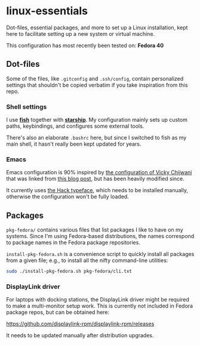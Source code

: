 # linux-essentials

Dot-files, essential packages, and more to set up a Linux installation, kept
here to facilitate setting up a new system or virtual machine.

This configuration has most recently been tested on: **Fedora 40**


## Dot-files

Some of the files, like `.gitconfig` and `.ssh/config`, contain personalized
settings that shouldn't be copied verbatim if you take inspiration from this
repo.

### Shell settings

I use [**fish**](https://fishshell.com/) together with
[**starship**](https://starship.rs/).  My configuration mainly sets up custom
paths, keybindings, and configures some external tools.

There's also an elaborate `.bashrc` here, but since I switched to fish as my
main shell, it hasn't really been kept updated for years.

### Emacs

Emacs configuration is 90% inspired by [the configuration of Vicky
Chijwani](https://github.com/vickychijwani/dotfiles/tree/master/.emacs.d) that
was linked from [this blog
post](http://vickychijwani.me/nuggets-from-my-emacs-part-i/), but has been
heavily modified since.

It currently uses [the Hack typeface](https://sourcefoundry.org/hack/), which
needs to be installed manually, otherwise the configuration won't be fully
loaded.

## Packages

`pkg-fedora/` contains various files that list packages I like to have on my
systems.  Since I'm using Fedora-based distributions, the names correspond to
package names in the Fedora package repositories.

`install-pkg-fedora.sh` is a convenience script to quickly install all packages
from a given file; e.g., to install all the nifty command-line utilities:

```bash
sudo ./install-pkg-fedora.sh pkg-fedora/cli.txt
```

### DisplayLink driver

For laptops with docking stations, the DisplayLink driver might be required to
make a multi-monitor setup work.  This is currently not included in Fedora
package repos, but can be obtained here:

https://github.com/displaylink-rpm/displaylink-rpm/releases

It needs to be updated manually after distribution upgrades.
